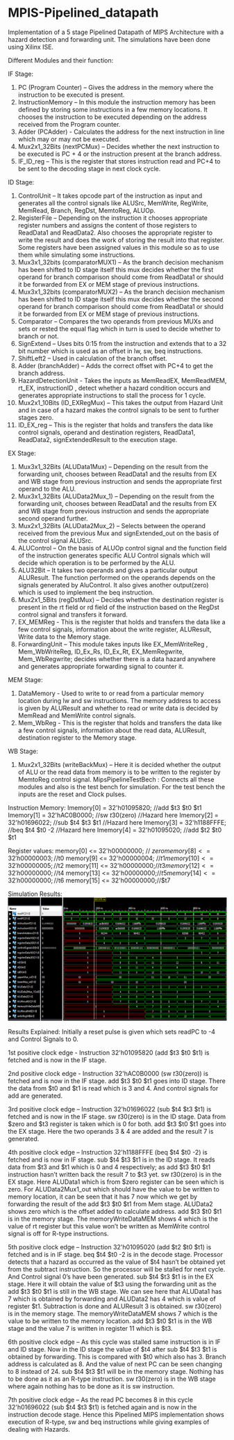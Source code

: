 # MPIS-Pipelined_datapath
Implementation of a 5 stage Pipelined Datapath of MIPS Architecture with a hazard detection and forwarding unit. The simulations have been done using Xilinx ISE.

Different Modules and their function:

IF Stage:
1) PC (Program Counter) – Gives the address in the memory where the instruction to be
executed is present.
2) InstructionMemory – In this module the instruction memory has been defined by storing
some instructions in a few memory locations. It chooses the instruction to be executed
depending on the address received from the Program counter.
3) Adder (PCAdder) - Calculates the address for the next instruction in line which may or may
not be executed.
4) Mux2x1_32Bits (nextPCMux) – Decides whether the next instruction to be executed is PC +
4 or the instruction present at the branch address.
5) IF_ID_reg – This is the register that stores instruction read and PC+4 to be sent to the
decoding stage in next clock cycle.

ID Stage:
1) ControlUnit – It takes opcode part of the instruction as input and generates all the control
signals like ALUSrc, MemWrite, RegWrite, MemRead, Branch, RegDst, MemtoReg, ALUOp.
2) RegisterFile – Depending on the instruction it chooses appropriate register numbers and
assigns the content of those registers to ReadData1 and ReadData2. Also chooses the
appropriate register to write the result and does the work of storing the result into that
register. Some registers have been assigned values in this module so as to use them while
simulating some instructions.
3) Mux3x1_32bits (comparatorMUX1) – As the branch decision mechanism has been shifted
to ID stage itself this mux decides whether the first operand for branch comparison should
come from ReadData1 or should it be forwarded from EX or MEM stage of previous
instructions.
4) Mux3x1_32bits (comparatorMUX2) – As the branch decision mechanism has been shifted
to ID stage itself this mux decides whether the second operand for branch comparison
should come from ReadData1 or should it be forwarded from EX or MEM stage of previous
instructions.
5) Comparator – Compares the two operands from previous MUXs and sets or rested the
equal flag which in turn is used to decide whether to branch or not.
6) SignExtend – Uses bits 0:15 from the instruction and extends that to a 32 bit number which
is used as an offset in lw, sw, beq instructions.
7) ShiftLeft2 – Used in calculation of the branch offset.
8) Adder (branchAdder) – Adds the correct offset with PC+4 to get the branch address.
9) HazardDetectionUnit - Takes the inputs as MemReadEX, MemReadMEM, rt_EX,
instructionID , detect whether a hazard condition occurs and generates appropriate
instructions to stall the process for 1 cycle.
10) Mux2x1_10Bits (ID_EXRegMux) – This takes the output from Hazard Unit and in case of a
hazard makes the control signals to be sent to further stages zero.
11) ID_EX_reg – This is the register that holds and transfers the data like control signals,
operand and destination registers, ReadData1, ReadData2, signExtendedResult to the
execution stage.

EX Stage:
1) Mux3x1_32Bits (ALUData1Mux) – Depending on the result from the forwarding unit,
chooses between ReadData1 and the results from EX and WB stage from previous
instruction and sends the appropriate first operand to the ALU.
2) Mux3x1_32Bits (ALUData2Mux_1) – Depending on the result from the forwarding unit,
chooses between ReadData1 and the results from EX and WB stage from previous
instruction and sends the appropriate second operand further.
3) Mux2x1_32Bits (ALUData2Mux_2) – Selects between the operand received from the
previous Mux and signExtended_out on the basis of the control signal ALUSrc.
4) ALUControl – On the basis of ALUOp control signal and the function field of the instruction
generates specific ALU Control signals which will decide which operation is to be performed
by the ALU.
5) ALU32Bit – It takes two operands and gives a particular output ALUResult. The function
performed on the operands depends on the signals generated by AluControl. It also gives
another output(zero) which is used to implement the beq instruction.
6) Mux2x1_5Bits (regDstMux) – Decides whether the destination register is present in the rt
field or rd field of the instruction based on the RegDst control signal and transfers it
forward.
7) EX_MEMReg - This is the register that holds and transfers the data like a few control signals,
information about the write register, ALUResult, Write data to the Memory stage.
8) ForwardingUnit – This module takes inputs like EX_MemWriteReg , Mem_WbWriteReg,
ID_Ex_Rs, ID_Ex_Rt, EX_MemRegwrite, Mem_WbRegwrite; decides whether there is a data
hazard anywhere and generates appropriate forwarding signal to counter it.

MEM Stage:
1) DataMemory - Used to write to or read from a particular memory location during lw and
sw instructions. The memory address to access is given by ALUResult and whether to read
or write data is decided by MemRead and MemWrite control signals.
2) Mem_WbReg - This is the register that holds and transfers the data like a few control
signals, information about the read data, ALUResult, destination register to the Memory
stage.

WB Stage:
1) Mux2x1_32Bits (writeBackMux) – Here it is decided whether the output of ALU or the read
data from memory is to be written to the register by MemtoReg control signal.
MipsPipelineTestBech : Connects all these modules and also is the test bench for simulation. For
the test bench the inputs are the reset and Clock pulses.

Instruction Memory:
Imemory[0] = 32'h01095820; //add $t3 $t0 $t1
Imemory[1] = 32'hAC0B0000; //sw $t3 0($zero) //Hazard here
Imemory[2] = 32'h01696022; //sub $t4 $t3 $t1 //Hazard here
Imemory[3] = 32'h1188FFFE; //beq $t4 $t0 -2 //Hazard here
Imemory[4] = 32'h01095020; //add $t2 $t0 $t1

Register values:
memory[0] <= 32'h00000000; // $zero
memory[8] <= 32'h00000003; //$t0
memory[9] <= 32'h00000004; //$t1
memory[10] <= 32'h00000005;//$t2
memory[11] <= 32'h00000000;//$t3
memory[12] <= 32'h00000000;//$t4
memory[13] <= 32'h00000000;//$t5
memory[14] <= 32'h00000000;//$t6
memory[15] <= 32'h00000000;//$t7

Simulation Results:
![image](image.png)


Results Explained:
Initially a reset pulse is given which sets readPC to -4 and Control Signals to 0.

1st positive clock edge - Instruction 32'h01095820 (add $t3 $t0 $t1) is fetched and is now in the IF
stage.

2nd positive clock edge - Instruction 32'hAC0B0000 (sw $t3 0($zero)) is fetched and is now in the IF
stage.
add $t3 $t0 $t1 goes into ID stage. There the data from $t0 and $t1 is read which is 3 and 4. And
control signals for add are generated.

3rd positive clock edge – Instruction 32'h01696022 (sub $t4 $t3 $t1) is fetched and is now in the IF
stage.
sw $t3 0($zero) is in the ID stage. Data from $zero and $t3 register is taken which is 0 for both.
add $t3 $t0 $t1 goes into the EX stage. Here the two operands 3 & 4 are added and the result 7 is
generated.

4th positive clock edge – Instruction 32'h1188FFFE (beq $t4 $t0 -2) is fetched and is now in IF stage.
sub $t4 $t3 $t1 is in the ID stage. It reads data from $t3 and $t1 which is 0 and 4 respectively; as add
$t3 $t0 $t1 instruction hasn’t written back the result 7 to $t3 yet.
sw $t3 0($zero) is in the EX stage. Here ALUData1 which is from $zero register can be seen which is
zero. For ALUData2Mux1_out which should have the value to be written to memory location, it can
be seen that it has 7 now which we get by forwarding the result of the add $t3 $t0 $t1 from Mem
stage. ALUData2 shows zero which is the offset added to calculate address.
add $t3 $t0 $t1 is in the memory stage. The memoryWriteDataMEM shows 4 which is the value of
rt register but this value won’t be written as MemWrite control signal is off for R-type instructions.

5th positive clock edge – Instruction 32'h01095020 (add $t2 $t0 $t1) is fetched and is in IF stage.
beq $t4 $t0 -2 is in the decode stage. Processor detects that a hazard as occurred as the value of $t4
hasn’t be obtained yet from the subtract instruction. So the processor will be stalled for next cycle.
And Control signal 0’s have been generated.
sub $t4 $t3 $t1 is in the EX stage. Here it will obtain the value of $t3 using the forwarding unit as the
add $t3 $t0 $t1 is still in the WB stage. We can see here that ALUData1 has 7 which is obtained by
forwarding and ALUData2 has 4 which is value of register $t1. Subtraction is done and ALUResult 3
is obtained.
sw $t3 0($zero) is in the memory stage. The memoryWriteDataMEM shows 7 which is the value to
be written to the memory location.
add $t3 $t0 $t1 is in the WB stage and the value 7 is written in register 11 which is $t3.

6th positive clock edge – As this cycle was stalled same instruction is in IF and ID stage. Now in the
ID stage the value of $t4 after sub $t4 $t3 $t1 is obtained by forwarding. This is compared with $t0
which also has 3. Branch address is calculated as 8. And the value of next PC can be seen changing
to 8 instead of 24.
sub $t4 $t3 $t1 will be in the memory stage. Nothing has to be done as it as an R-type instruction.
sw $t3 0($zero) is in the WB stage where again nothing has to be done as it is sw instruction.

7th positive clock edge – As the read PC becomes 8 in this cycle 32'h01696022 (sub $t4 $t3 $t1) is
fetched again and is now in the instruction decode stage.
Hence this Pipelined MIPS implementation shows execution of R-type, sw and beq instructions while
giving examples of dealing with Hazards.



